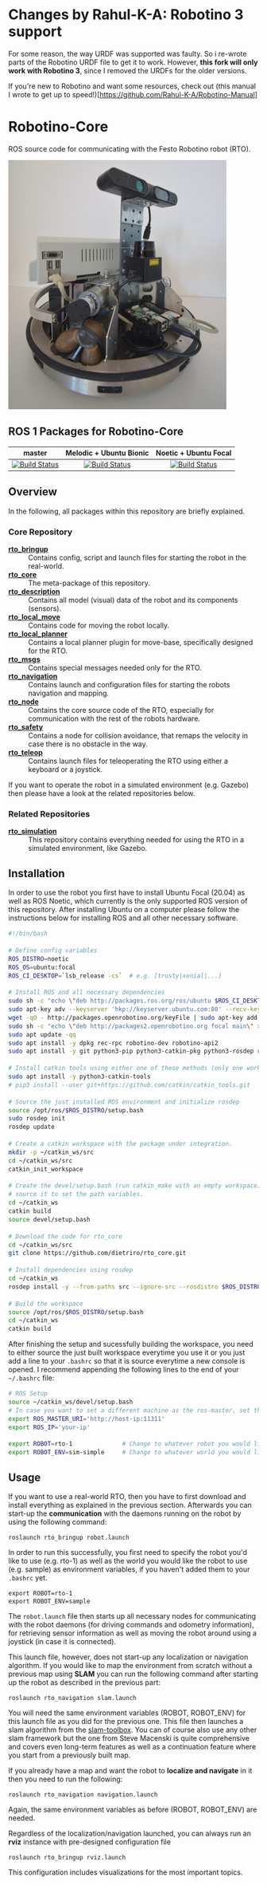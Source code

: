 # Changes by Rahul-K-A: Robotino 3 support
For some reason, the way URDF was supported was faulty. So i re-wrote parts of the Robotino URDF file to get it to work. However, **this fork will only work with Robotino 3**, since I removed the URDFs for the older versions.<br>

If you're new to Robotino and want some resources, check out (this manual I wrote to get up to speed!)[https://github.com/Rahul-K-A/Robotino-Manual]


# Robotino-Core
ROS source code for communicating with the Festo Robotino robot (RTO).

![Robotino (RTO) in the real-world](rto_img_real-world.png "RTO in the real-world")

## ROS 1 Packages for Robotino-Core
|master|Melodic + Ubuntu Bionic|Noetic + Ubuntu Focal|
|:---:|:---:|:---:|
|[![Build Status](https://travis-ci.com/dietriro/rto_core.svg?branch=master)](https://travis-ci.com/dietriro/rto_core)|[![Build Status](https://travis-ci.com/dietriro/rto_core.svg?branch=melodic-devel)](https://travis-ci.com/dietriro/rto_core)|[![Build Status](https://travis-ci.com/dietriro/rto_core.svg?branch=noetic-devel)](https://travis-ci.com/dietriro/rto_core)|

## Overview

In the following, all packages within this repository are briefly explained.

### Core Repository

<dl>
  <dt><strong><a href="https://github.com/dietriro/rto_core/tree/noetic-devel/rto_bringup">rto_bringup</a></strong></dt>
  <dd> Contains config, script and launch files for starting the robot in the real-world. </dd>
  <dt><strong><a href="https://github.com/dietriro/rto_core/tree/noetic-devel/rto_core">rto_core</a></strong></dt>
  <dd> The meta-package of this repository. </dd>
  <dt><strong><a href="https://github.com/dietriro/rto_core/tree/noetic-devel/rto_description">rto_description</a></strong></dt>
  <dd> Contains all model (visual) data of the robot and its components (sensors). </dd>
  <dt><strong><a href="https://github.com/dietriro/rto_core/tree/noetic-devel/rto_local_move">rto_local_move</a></strong></dt>
  <dd> Contains code for moving the robot locally. </dd>
  <dt><strong><a href="https://github.com/dietriro/rto_core/tree/noetic-devel/rto_local_planner">rto_local_planner</a></strong></dt>
  <dd> Contains a local planner plugin for move-base, specifically designed for the RTO. </dd>
  <dt><strong><a href="https://github.com/dietriro/rto_core/tree/noetic-devel/rto_msgs">rto_msgs</a></strong></dt>
  <dd> Contains special messages needed only for the RTO. </dd>
  <dt><strong><a href="https://github.com/dietriro/rto_core/tree/noetic-devel/rto_navigation">rto_navigation</a></strong></dt>
  <dd> Contains launch and configuration files for starting the robots navigation and mapping. </dd>
  <dt><strong><a href="https://github.com/dietriro/rto_core/tree/noetic-devel/rto_node">rto_node</a></strong></dt>
  <dd> Contains the core source code of the RTO, especially for communication with the rest of the robots hardware. </dd>
  <dt><strong><a href="https://github.com/dietriro/rto_core/tree/noetic-devel/rto_safety">rto_safety</a></strong></dt>
  <dd> Contains a node for collision avoidance, that remaps the velocity in case there is no obstacle in the way. </dd>
  <dt><strong><a href="https://github.com/dietriro/rto_core/tree/noetic-devel/rto_teleop">rto_teleop</a></strong></dt>
  <dd> Contains launch files for teleoperating the RTO using either a keyboard or a joystick. </dd>
</dl>

If you want to operate the robot in a simulated environment (e.g. Gazebo) then please have a look at the related repositories below.

### Related Repositories

<dl>
  <dt><strong><a href="https://github.com/dietriro/rto_simulation">rto_simulation</a></strong></dt>
  <dd> This repository contains everything needed for using the RTO in a simulated environment, like Gazebo. </dd>
</dl>

## Installation

In order to use the robot you first have to install Ubuntu Focal (20.04) as well as ROS Noetic, which currently is the only supported ROS version of this repository. After installing Ubuntu on a computer please follow the instructions below for installing ROS and all other necessary software.

```bash
#!/bin/bash

# Define config variables
ROS_DISTRO=noetic 
ROS_OS=ubuntu:focal
ROS_CI_DESKTOP=`lsb_release -cs`  # e.g. [trusty|xenial|...]

# Install ROS and all necessary dependencies
sudo sh -c "echo \"deb http://packages.ros.org/ros/ubuntu $ROS_CI_DESKTOP main\" > /etc/apt/sources.list.d/ros-latest.list"
sudo apt-key adv --keyserver 'hkp://keyserver.ubuntu.com:80' --recv-key C1CF6E31E6BADE8868B172B4F42ED6FBAB17C654
wget -qO - http://packages.openrobotino.org/keyFile | sudo apt-key add -
sudo sh -c "echo \"deb http://packages2.openrobotino.org focal main\" > /etc/apt/sources.list.d/openrobotino.list"
sudo apt update -qq
sudo apt install -y dpkg rec-rpc robotino-dev robotino-api2 
sudo apt install -y git python3-pip python3-catkin-pkg python3-rosdep ros-$ROS_DISTRO-ros-base

# Install catkin tools using either one of these methods (only one works ususally, try it out in the worst case)
sudo apt install -y python3-catkin-tools
# pip3 install --user git+https://github.com/catkin/catkin_tools.git

# Source the just installed ROS environment and initialize rosdep
source /opt/ros/$ROS_DISTRO/setup.bash
sudo rosdep init
rosdep update

# Create a catkin workspace with the package under integration.
mkdir -p ~/catkin_ws/src
cd ~/catkin_ws/src
catkin_init_workspace

# Create the devel/setup.bash (run catkin_make with an empty workspace) and
# source it to set the path variables.
cd ~/catkin_ws
catkin build
source devel/setup.bash

# Download the code for rto_core
cd ~/catkin_ws/src
git clone https://github.com/dietriro/rto_core.git

# Install dependencies using rosdep
cd ~/catkin_ws
rosdep install -y --from-paths src --ignore-src --rosdistro $ROS_DISTRO --os=$ROS_OS

# Build the workspace
source /opt/ros/$ROS_DISTRO/setup.bash
cd ~/catkin_ws
catkin build
```

After finishing the setup and sucessfully building the workspace, you need to either source the just built workspace everytime you use it or you just add a line to your `.bashrc` so that it is source everytime a new console is opened. I recommend appending the following lines to the end of your `~/.bashrc` file:

```bash
# ROS Setup
source ~/catkin_ws/devel/setup.bash
# In case you want to set a different machine as the ros-master, set the ROS_MASTER_URI as well as ROS_IP to enable communication
export ROS_MASTER_URI='http://host-ip:11311'      
export ROS_IP='your-ip'                             

export ROBOT=rto-1              # Change to whatever robot you would like to use
export ROBOT_ENV=sim-simple     # Change to whatever world you would like to use
```

## Usage

If you want to use a real-world RTO, then you have to first download and install everything as explained in the previous section. Afterwards you can start-up the **communication** with the daemons running on the robot by using the following command:

    roslaunch rto_bringup robot.launch

In order to run this successfully, you first need to specify the robot you'd like to use (e.g. rto-1) as well as the world you would like the robot to use (e.g. sample) as environment variables, if you haven't added them to your `.bashrc` yet.

    export ROBOT=rto-1
    export ROBOT_ENV=sample

The `robot.launch` file then starts up all necessary nodes for communicating with the robot daemons (for driving commands and odometry information), for retrieving sensor information as well as moving the robot around using a joystick (in case it is connected). 

This launch file, however, does not start-up any localization or navigation algorithm. If you would like to map the environment from scratch without a previous map using **SLAM** you can run the following command after starting up the robot as described in the previous part:

    roslaunch rto_navigation slam.launch

You will need the same environment variables (ROBOT, ROBOT_ENV) for this launch file as you did for the previous one. This file then launches a slam algorithm from the [slam-toolbox](https://github.com/SteveMacenski/slam_toolbox). You can of course also use any other slam framework but the one from Steve Macenski is quite comprehensive and covers even long-term features as well as a continuation feature where you start from a previously built map.

If you already have a map and want the robot to **localize and navigate** in it then you need to run the following:

    roslaunch rto_navigation navigation.launch

Again, the same environment variables as before (ROBOT, ROBOT_ENV) are needed. 

Regardless of the localization/navigation launched, you can always run an **rviz** instance with pre-designed configuration file

    roslaunch rto_bringup rviz.launch

This configuration includes visualizations for the most important topics.